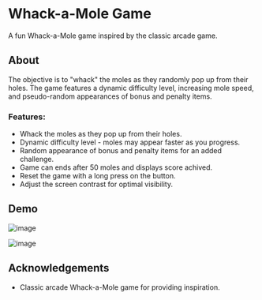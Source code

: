 # Whack-a-Mole Game

A fun Whack-a-Mole game inspired by the classic arcade game.

## About
The objective is to "whack" the moles as they randomly pop up from their holes. The game features a dynamic difficulty level, increasing mole speed, and pseudo-random appearances of bonus and penalty items.

### Features:
* Whack the moles as they pop up from their holes.
* Dynamic difficulty level - moles may appear faster as you progress.
* Random appearance of bonus and penalty items for an added challenge.
* Game can ends after 50 moles and displays score achived.
* Reset the game with a long press on the button.
* Adjust the screen contrast for optimal visibility.

## Demo

![image](https://github.com/Doris0070/whack-a-mole/assets/119793367/c9ffd022-0717-4c86-b492-4496efea23e0)


![image](https://github.com/Doris0070/whack-a-mole/assets/119793367/7e5344bb-08f4-4b1e-8d48-74328c4ca4aa)


## Acknowledgements

- Classic arcade Whack-a-Mole game for providing inspiration.
  
